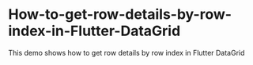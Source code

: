# How-to-get-row-details-by-row-index-in-Flutter-DataGrid
This demo shows how to get row details by row index in Flutter DataGrid
